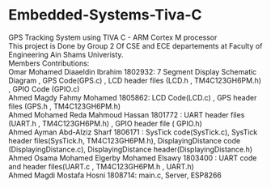 # Embedded-Systems-Tiva-C
GPS Tracking System using TIVA C - ARM Cortex M processor </br>
This project is Done by Group 2 Of CSE and ECE departements at Faculty of Engineering Ain Shams Univeristy. </br>
Members Contributions: </br>
Omar Mohamed Diaaeldin Ibrahim 1802932: 7 Segment Display Schematic Diagram , GPS Code(GPS.c) , LCD header files (LCD.h , TM4C123GH6PM.h) , GPIO Code (GPIO.c) </br>
Ahmed Magdy Fahmy Mohamed 1805862: LCD Code(LCD.c) , GPS header files (GPS.h , TM4C123GH6PM.h) </br>
Ahmed Mohamed Reda Mahmoud Hassan 1801772 : UART header files (UART.h , TM4C123GH6PM.h) , GPIO header file ( GPIO.h) </br>
Ahmed Ayman Abd-Alziz Sharf 1806171 : SysTick code(SysTick.c), SysTick header files(SysTick.h, TM4C123GH6PM.h), DisplayingDistance code (DisplayingDistance.c), DisplayingDistance header(DisplayingDistance.h) </br>
Ahmed Osama Mohamed Elgerby Mohamed Elsawy 1803400 : UART code and header files(UART.c , TM4C123GH6PM.h , UART.h) </br>
Ahmed Magdi Mostafa Hosni 1808714: main.c, Server, ESP8266 </br>
